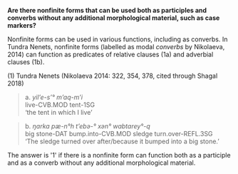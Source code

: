 **Are there nonfinite forms that can be used both as participles and converbs without any additional morphological material, such as case markers?**

Nonfinite forms can be used in various functions, including as converbs. In Tundra Nenets, nonfinite forms (labelled as modal *converbs* by Nikolaeva, 2014) can function as predicates of relative clauses (1a) and adverbial clauses (1b). 

(1) Tundra Nenets (Nikolaeva 2014: 322, 354, 378, cited through Shagal 2018)<br/>
>a. *yil’e-s’° m’aq-m’i*<br/>
>live-CVB.MOD tent-1SG<br/>
>‘the tent in which I live’

>b. *ŋarka pæ-n°h t’ebə-° xən° wabtarey°-q*<br/>
>big stone-DAT bump.into-CVB.MOD sledge turn.over-REFL.3SG<br/>
>‘The sledge turned over after/because it bumped into a big stone.’

The answer is '1' if there is a nonfinite form can function both as a participle and as a converb without any additional morphological material.
